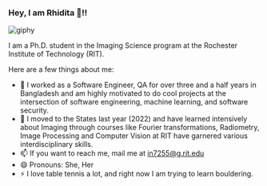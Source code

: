 ### Hey, I am Rhidita 👋!!
![giphy](https://github.com/Rhidz/Rhidz/assets/36930197/fb001767-2708-444d-8b60-f497f7e5f4a6)



I am a Ph.D. student in the Imaging Science program at the Rochester Institute of Technology (RIT).

Here are a few things about me:
- 👯 I worked as a Software Engineer, QA for over three and a half years in Bangladesh and am highly motivated to do cool projects at the intersection of software engineering, machine learning, and software security.
- 🤔 I moved to the States last year (2022) and have learned intensively about Imaging through courses like Fourier transformations, Radiometry, Image Processing and Computer Vision at RIT have garnered various interdisciplinary skills.
- 📫 If you want to reach me, mail me at in7255@g.rit.edu
- 😄 Pronouns: She, Her 
- ⚡ I love table tennis a lot, and right now I am trying to learn bouldering.

